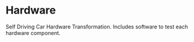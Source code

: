 # Hardware
Self Driving Car Hardware Transformation. Includes software to test each hardware component. 
